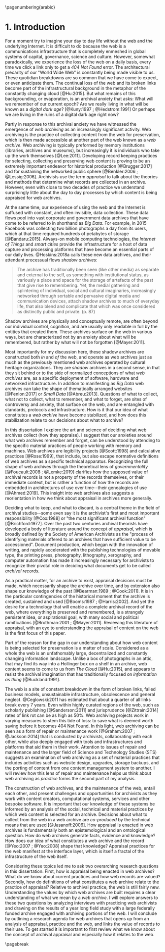 \pagenumbering{arabic}

# 1. Introduction

For a moment try to imagine your day to day life without the web and the underlying Internet. It is difficult to do because the web is a communications infrastructure that is completely enmeshed in global systems of capital, governance, science and culture. However, somewhat paradoxically, we experience the loss of the web on a daily basis, every time we click a link only to get a *404 Not Found* error. The architectural precarity of our "World Wide Web" is constantly being made visible to us. These quotidian breakdowns are so common that we have come to expect, or even anticipate them. The continual loss of the web and its broken links become part of the infrastructural background in the metaphor of the constantly changing cloud [@Hu:2015]. But what remains of this backgrounding, or evaporation, is an archival anxiety that asks: What will we remember of our current epoch? Are we really living in what will be known as a *digital dark age*? [@Kuny:1997 ; @Hedstrom:1991] Or perhaps we are living in the ruins of a digital dark age right now?

Partly in response to this archival anxiety we have witnessed the emergence of
*web archiving* as an increasingly significant activity. Web archiving is the
practice of collecting content from the web for preservation, which is then made
accessible at another part of the web known as a *web archive*. Web archiving is
typically preformed by memory institutions (libraries, archives and museums),
but increasingly it is individuals who take up the work themselves [@Lee:2011].
Developing record keeping practices for selecting, collecting and preserving web
content is proving to be an extremely important endeavor for historical
production [@Brugger:2017] and for sustaining the networked public sphere
[@Benkler:2006 ; @Lessig:2006]. Archivists use the term *appraisal* to talk
about the theories and methods that determine what records are collected in an
archive. However, even with close to two decades of practice we understand
surprisingly little about the day to day processes by which content is being
appraised for web archives. 

At the same time, our experience of using the web and the Internet is suffused
with constant, and often invisible, data collection. These data flows pool into
vast corporate and government data archives that have come to be referred to in
shorthand as *Big Data*. For example, in 2015 Facebook was collecting two
billion photographs a day from its users, which at that time required hundreds
of petabytes of storage [@Bandaru:2015]. Always-on mobile computing
technologies, the *Internet of Things* and *smart cities* provide the
infrastructure for a host of data capture and processing platforms that have
become an essential parts of our daily lives. @Hoskins:2018a calls these new
data archives, and their attendant processual flows *shadow archives*:

> The archive has traditionally been seen (like other media) as separate 
> and external to the self, as something with institutional status, as
> variously a place and space for the storage of artefacts of the past 
> that give rise to remembering. Yet, the medial gathering and splintering 
> of individual, social and cultural imaginaries, increasingly networked 
> through sortable and pervasive digital media and communication devices, 
> attach shadow archives to much of everyday life, that also blend and 
> complicate that which was once considered as distinctly public and private.
> (p. 87)

Shadow archives are physically and conceptually remote, are often beyond our
individual control, cognition, and are usually only readable in full by the
entities that created them. These archives surface on the web in various ways,
but are characterized not by an anxiety about what will be remembered, but
rather by what will not be forgotten [@Mayer:2011].

Most importantly for my discussion here, these shadow archives are constructed
both *in* and *of* the web, and operate as web archives just as much as the
previously mentioned web archives operated by cultural heritage organizations.
They are *shadow* archives in a second sense, in that they sit behind or to the
side of normalized conceptions of what *web archives* are, as a specific
deployment of software, hardware and networked infrastructure. In addition to
manifesting as *Big Data* web archives can take the shape of thematically
arranged websites [@Fenlon:2017] or *Small Data* [@Abreu:2013]. Questions of
what to collect, what not to collect, what to remember, and what to forget, are
sites of controversy and anxiety, that surface on the web, and are entangled
with standards, protocols and infrastructure. How is it that our idea of what
constitutes a *web archive* have become stabilized, and how does this
stabilization relate to our decisions about what to archive?
 
In this dissertation I explore the art and science of deciding what web
archives collect (how they appraise). I suggest that our anxieties around what
web archives remember and forget, can be understood by attending to the
specific material practices of people working with memory and machines. Web
archives are legibility projects [@Scott:1998] and calculative practices
[@Rose:1999], that include, but also escape normative definitions of web
archives as a specific technical apparatus. Recognizing the full shape of web
archives through the theoretical lens of *governmentality* [@Foucault:2008
; @Lemke:2019] clarifies how the supposed value of archival records is not
a property of the records themselves, or their immediate context, but is
rather a function of how the records are embedded in architectures of use
over time--their genealogies of use [@Ahmed:2019]. This insight into web
archives also suggests a reorientation in how we think about appraisal in
archives more generally.

Deciding what to keep, and what to discard, is a central theme in the field of
archival studies--some even say it is the archivist's first and most important
responsibility [@Cox:1988] or "the most significant archival function"
[@Brichford:1977]. Over the past two centuries archival theorists have developed
a body of literature around the concept of *appraisal*, which is broadly defined
by the Society of American Archivists as the "process of identifying materials
offered to an archives that have sufficient value to be accessioned". Document
production, which began with the innovation of writing, and rapidly accelerated
with the publishing technologies of movable type, the printing press,
photography, lithography, xerography, and computer automation has made it
increasingly necessary for archivists to recognize their pivotal role in
deciding what documents get to be called *archival records*.

As a practical matter, for an archive to exist, appraisal decisions must be
made, which necessarily shape the archive over time, and by extension also shape
our knowledge of the past [@Bearman:1989 ; @Cook:2011]. It is in the particular
contingencies of the historical moment that the archive is created, sustained
and used [@Booms:1987 ; @Harris:2002]. And yet the desire for a technology that
will enable a complete archival record of the web, where everything is preserved
and remembered, is a strangely persistent idea, or aspirational goal, with many
social and political ramifications [@Brothman:2001 ; @Mayer:2011]. Reviewing
this literature of appraisal, with an eye to understanding the appraisal of
content on the web is the first focus of this paper.

Part of the reason for the gap in our understanding about how web content is
being selected for preservation is a matter of scale. Considered as a whole the
web is an unfathomably large, decentralized and constantly changing information
landscape. Unlike a box of photographs in an attic, that may find its way into a
Hollinger box on a shelf in an archive, web content seems to come to us from
*The Cloud* [@Hu:2015], and appears to resist the archival imagination that has
traditionally focused on *information as thing* [@Buckland:1991].

The web is a site of constant breakdown in the form of broken links, failed
business models, unsustainable infrastructure, obsolescence and general neglect.
@Ceglowski:2011 has estimated that about a quarter of all links break every 7
years. Even within highly curated regions of the web, such as scholarly
publishing [@Sanderson:2011] and jurisprudence [@Zittrain:2014] rates of link
rot can be as high as 50%. Web archiving projects work in varying measures to
stem this tide of loss: to save what is deemed worth saving before it becomes
404 Not Found. In this light, web archiving can be seen as a form of repair or
maintenance work [@Graham:2007 ; @Jackson:2014] that is conducted by archivists,
collaborating with each other, while also deeply engaged with tools and
infrastructures and platforms that aid them in their work. Attention to issues
of repair and maintenance and the larger field of Science and Technology Studies
(STS) suggests an examination of web archiving as a set of material practices
that includes activities such as website design, upgrades, storage backups, and
the porting of content from one content management system to another. I will
review how this lens of repair and maintenance helps us think about web
archiving as *practice* forms the second part of my analysis.

The construction of web archives, and the maintenance of the web, entail each
other, and present challenges and opportunities for archivists as they work with
content creators, computational systems, services and other bespoke software. It
is important that our knowledge of these systems be informed by an analysis of
the social, technical and material practices by which web content is selected
for an archive. Decisions about what to collect from the web in a web archive
are *co-produced* by the technical means that are used [@Jasanoff:2006]. How
appraisal is enacted in web archives is fundamentally both an epistemological
and an ontological question. How do web archives generate facts, evidence and
knowledge? How does our idea of what constitutes a web archive and the record
[@Yeo:2007 ; @Yeo:2008] shape that knowledge?  Appraisal practices for the web
manifest at the interface layer, which is itself a fractal of the infrastructure
of the web itself.

Considering these topics led me to ask two overarching research questions in
this dissertation. First, how is appraisal being enacted in web archives? What
do we know about current practices and how web records are valued? Secondly, how
do definitions of what constitutes a web archive relate to the practice of
appraisal? Relative to archival practice, the web is still fairly new.
Understanding the values by which web archives are built requires a clear
understanding of what we mean by a *web archive*. I will explore answers to
these two questions by analyzing interviews with practicing web archivists and
drawing on the results of a year long field study with a large federally funded
archive engaged with archiving portions of the web. I will conclude by outlining
a research agenda for web archives that opens up from an analysis of appraisal,
practice and the web, and links the value of records to their use. To get
started it is important to first review what we know about the concept of
archival appraisal and especially how it relates to the web.

\pagebreak
